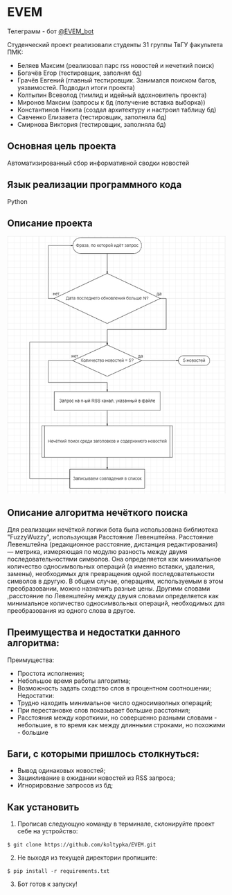 # EVEM
Телеграмм - бот [@EVEM_bot](https://t.me/EVEM_bot)

Студенческий проект реализовали студенты 31 группы ТвГУ факультета ПМК:
- Беляев Максим (реализовал парс rss новостей и нечеткий поиск)
- Богачёв Егор (тестировщик, заполнял бд)
- Грачёв Евгений (главный тестировщик. Занимался поиском багов, уязвимостей. Подводил итоги проекта)
- Колтыпин Всеволод (тимлид и идейный вдохновитель проекта)
- Миронов Максим (запросы к бд (получение вставка выборка))
- Константинов Никита (создал архитектуру и настроил таблицу бд)
- Савченко Елизавета (тестировщик, заполняла бд)
- Смирнова Виктория (тестировщик, заполняла бд)

## Основная цель проекта
Автоматизированный сбор информативной сводки новостей
## Язык реализации программного кода
Python
## Описание проекта
![](https://github.com/koltypka/EVEM/blob/master/img/image.png)
## Описание алгоритма нечёткого поиска
Для реализации нечёткой логики бота была использована библиотека "FuzzyWuzzy", использующая Расстояние Левенштейна.
Расстояние Левенштейна (редакционное расстояние, дистанция редактирования) — метрика, измеряющая по модулю разность между двумя последовательностями символов. Она определяется как минимальное количество односимвольных операций (а именно вставки, удаления, замены), необходимых для превращения одной последовательности символов в другую. В общем случае, операциям, используемым в этом преобразовании, можно назначить разные цены. Другими словами ,расстояние по Левенштейну между двумя словами определяется как минимальное количество односимвольных операций, необходимых для преобразования из одного слова в другое.
## Преимущества и недостатки данного алгоритма:
Преимущества:
- Простота исполнения;
- Небольшое время работы алгоритма;
- Возможность задать сходство слов в процентном соотношении;
Недостатки:
- Трудно находить минимальное число односимволных операций;
- При перестановке слов показывает большие расстояния;
- Расстояния между короткими, но совершенно разными словами - небольшие, в то время как между длинными строками, но похожими - большие
## Баги, с которыми пришлось столкнуться:
- Вывод одинаковых новостей;
- Зацикливание в ожидании новостей из RSS запроса;
- Игнорирование запросов из бд;
## Как установить
1) Прописав следующую команду в терминале, склонируйте проект себе на устройство:
```
$ git clone https://github.com/koltypka/EVEM.git
```
2) Не выходя из текущей директории пропишите:
```
$ pip install -r requirements.txt 
```
3) Бот готов к запуску!
